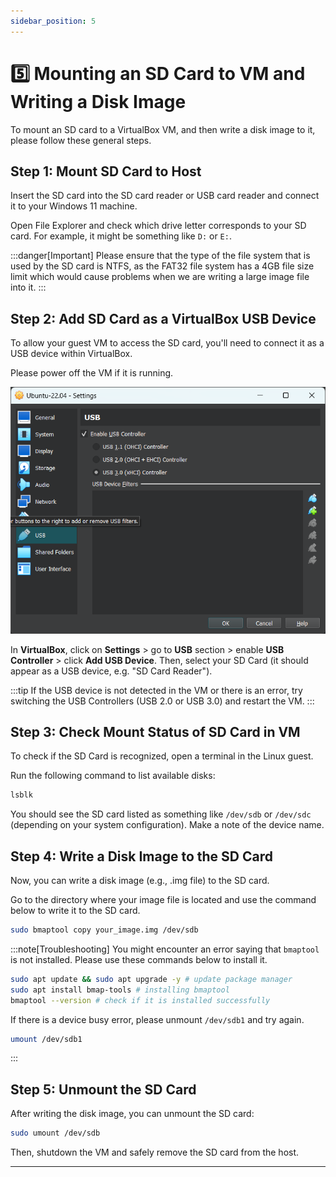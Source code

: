 ```yaml
---
sidebar_position: 5
---
```


# 5️⃣ Mounting an SD Card to VM and Writing a Disk Image

To mount an SD card to a VirtualBox VM, and then write a disk image to it, please follow these general steps.

## Step 1: Mount SD Card to Host

Insert the SD card into the SD card reader or USB card reader and connect it to your Windows 11 machine.

Open File Explorer and check which drive letter corresponds to your SD card. For example, it might be something like `D:` or `E:`.

:::danger[Important]
Please ensure that the type of the file system that is used by the SD card is NTFS, as the FAT32 file system has a 4GB file size limit which would cause problems when we are writing a large image file into it.
:::

## Step 2: Add SD Card as a VirtualBox USB Device

To allow your guest VM to access the SD card, you'll need to connect it as a USB device within VirtualBox.

Please power off the VM if it is running.

![usb_setting](./img/1-4-0.png)

In **VirtualBox**, click on **Settings** > go to **USB** section > enable **USB Controller** > click **Add USB Device**. Then, select your SD Card (it should appear as a USB device, e.g. "SD Card Reader").

:::tip
If the USB device is not detected in the VM or there is an error, try switching the USB Controllers (USB 2.0 or USB 3.0) and restart the VM.
:::

## Step 3: Check Mount Status of SD Card in VM

To check if the SD Card is recognized, open a terminal in the Linux guest.

Run the following command to list available disks:

```bash
lsblk
```

You should see the SD card listed as something like `/dev/sdb` or `/dev/sdc` (depending on your system configuration). Make a note of the device name.

## Step 4: Write a Disk Image to the SD Card

Now, you can write a disk image (e.g., .img file) to the SD card.

Go to the directory where your image file is located and use the command below to write it to the SD card.

```bash
sudo bmaptool copy your_image.img /dev/sdb
```

:::note[Troubleshooting]
You might encounter an error saying that `bmaptool` is not installed. Please use these commands below to install it.

```bash
sudo apt update && sudo apt upgrade -y # update package manager
sudo apt install bmap-tools # installing bmaptool
bmaptool --version # check if it is installed successfully
```

If there is a device busy error, please unmount `/dev/sdb1` and try again.

```bash
umount /dev/sdb1
```
:::

## Step 5: Unmount the SD Card

After writing the disk image, you can unmount the SD card:

```bash
sudo umount /dev/sdb
```

Then, shutdown the VM and safely remove the SD card from the host.

---